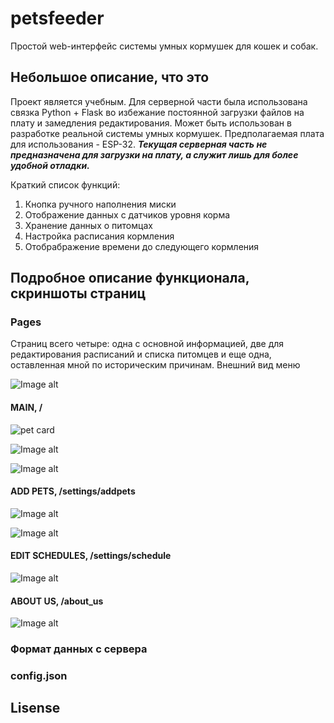 # petsfeeder
Простой web-интерфейс системы умных кормушек для кошек и собак.
## Небольшое описание, что это
Проект является учебным. Для серверной части была использована связка Python + Flask во избежание постоянной загрузки файлов на плату и замедления редактирования.  Может быть использован в разработке реальной системы умных кормушек. Предполагаемая плата для использования - ESP-32. ***Текущая серверная часть не предназначена для загрузки на плату, а служит лишь для более удобной отладки.***

Краткий список функций:

1. Кнопка ручного наполнения миски
2. Отображение данных с датчиков уровня корма
3. Хранение данных о питомцах
4. Настройка расписания кормления
5. Отобрабражение времени до следующего кормления
## Подробное описание функционала, скриншоты страниц
### Pages
Страниц всего четыре: одна с основной информацией, две для редактирования расписаний и списка питомцев и еще одна, оставленная мной по историческим причинам.
Внешний вид меню

![Image alt](https://github.com/BlackFlowerDog/laughing-bassoon/raw/main/menu.png)

#### MAIN, /

![pet card](https://github.com/BlackFlowerDog/laughing-bassoon/raw/main/pet_card.png)

![Image alt](https://github.com/BlackFlowerDog/laughing-bassoon/raw/main/time_PC.png)

![Image alt](https://github.com/BlackFlowerDog/laughing-bassoon/raw/main/foodlvl.png)

#### ADD PETS, /settings/addpets

![Image alt](https://github.com/BlackFlowerDog/laughing-bassoon/raw/main/addPet.png)

![Image alt](https://github.com/BlackFlowerDog/laughing-bassoon/raw/main/uploads_image.png)

#### EDIT SCHEDULES, /settings/schedule

![Image alt](https://github.com/BlackFlowerDog/laughing-bassoon/raw/main/schedule_editor.png)

#### ABOUT US, /about_us

![Image alt](https://github.com/BlackFlowerDog/laughing-bassoon/raw/main/about_us.png)

### Формат данных с сервера
### config.json
## Lisense
